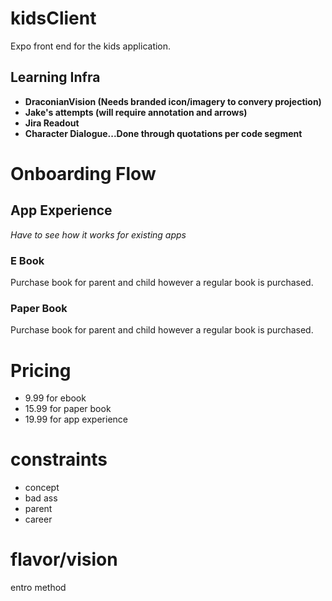 # kidsClient

Expo front end for the kids application.

## Learning Infra

- **DraconianVision (Needs branded icon/imagery to convery projection)**
- **Jake's attempts (will require annotation and arrows)**
- **Jira Readout**
- **Character Dialogue...Done through quotations per code segment**

# Onboarding Flow

## App Experience

_Have to see how it works for existing apps_

### E Book

Purchase book for parent and child however a regular book is purchased.

### Paper Book

Purchase book for parent and child however a regular book is purchased.

# Pricing

- 9.99 for ebook
- 15.99 for paper book
- 19.99 for app experience

# constraints

- concept
- bad ass
- parent
- career

# flavor/vision

entro method
